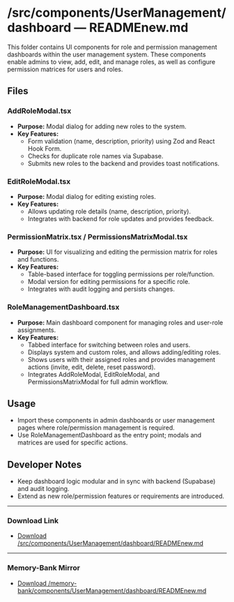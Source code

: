 # /src/components/UserManagement/dashboard — READMEnew.md

This folder contains UI components for role and permission management dashboards within the user management system. These components enable admins to view, add, edit, and manage roles, as well as configure permission matrices for users and roles.

## Files

### AddRoleModal.tsx
- **Purpose:** Modal dialog for adding new roles to the system.
- **Key Features:**
  - Form validation (name, description, priority) using Zod and React Hook Form.
  - Checks for duplicate role names via Supabase.
  - Submits new roles to the backend and provides toast notifications.

### EditRoleModal.tsx
- **Purpose:** Modal dialog for editing existing roles.
- **Key Features:**
  - Allows updating role details (name, description, priority).
  - Integrates with backend for role updates and provides feedback.

### PermissionMatrix.tsx / PermissionsMatrixModal.tsx
- **Purpose:** UI for visualizing and editing the permission matrix for roles and functions.
- **Key Features:**
  - Table-based interface for toggling permissions per role/function.
  - Modal version for editing permissions for a specific role.
  - Integrates with audit logging and persists changes.

### RoleManagementDashboard.tsx
- **Purpose:** Main dashboard component for managing roles and user-role assignments.
- **Key Features:**
  - Tabbed interface for switching between roles and users.
  - Displays system and custom roles, and allows adding/editing roles.
  - Shows users with their assigned roles and provides management actions (invite, edit, delete, reset password).
  - Integrates AddRoleModal, EditRoleModal, and PermissionsMatrixModal for full admin workflow.

## Usage
- Import these components in admin dashboards or user management pages where role/permission management is required.
- Use RoleManagementDashboard as the entry point; modals and matrices are used for specific actions.

## Developer Notes
- Keep dashboard logic modular and in sync with backend (Supabase) and audit logging.
- Extend as new role/permission features or requirements are introduced.

---

### Download Link
- [Download /src/components/UserManagement/dashboard/READMEnew.md](sandbox:/Users/neilbatchelor/Cursor/1/src/components/UserManagement/dashboard/READMEnew.md)

---

### Memory-Bank Mirror
- [Download /memory-bank/components/UserManagement/dashboard/READMEnew.md](sandbox:/Users/neilbatchelor/Cursor/1/memory-bank/components/UserManagement/dashboard/READMEnew.md)
